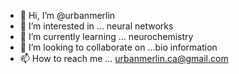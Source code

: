 - 👋 Hi, I’m @urbanmerlin
- 👀 I’m interested in ... neural networks
- 🌱 I’m currently learning ... neurochemistry
- 💞️ I’m looking to collaborate on ...bio information
- 📫 How to reach me ... urbanmerlin.ca@gmail.com

<!---
urbanmerlin/urbanmerlin is a ✨ special ✨ repository because its `README.md` (this file) appears on your GitHub profile.
You can click the Preview link to take a look at your changes.
--->
